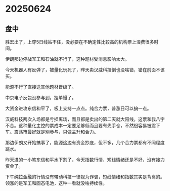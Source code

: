 # 20250624

## 盘中

胜宏出了，上穿5日线站不住，没必要在不确定性比较高的机构票上浪费很多时间。

伊朗那边停战军工和石油就不行了，这种题材受消息影响太大。

今天机器人有反弹了，被量化玩死了，昨天卖汉威科技倒也没啥错，错在前面不该买。

能源不行了直接送其他题材晋级了。

中京电子反包没参与到，挂单慢了。

大资金进攻东信和平了，板上支持一点点。纯合力票，普涨日可以搞一点。

汉威科技两次入场都是亏损离场，而且都是卖出的第二天就大阳线，这票和我八字不合。这种量化主控的票成本一定要足够低而且要有先手仓，不然很容易被震下车。震荡市最好就是别参与，只做主升和合力。

那边伊朗又开始搞事了，能源这边有资金抄底，但不多，几个合力票都有不同程度跳水。

昨天进的一小笔东信和平水下割了，今天指数行情，短线情绪还是不好，没有接力资金了。

下午纯拉金融的行情没有带动科技一律视为诈骗，短线情绪和指数其实是背离的。领涨的是军工和固态电池，这种一看就没啥持续性。
